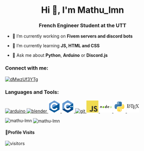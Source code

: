 <h1 align="center">Hi 👋, I'm Mathu_lmn</h1>
<h3 align="center">French Engineer Student at the UTT</h3>

- 🔭 I’m currently working on **Fivem servers and discord bots**

- 🌱 I’m currently learning **JS, HTML and CSS**

- 💬 Ask me about **Python**, **Arduino** or **Discord.js**

<h3 align="left">Connect with me:</h3>
<p align="left">
<a href="https://discord.gg/dMwzUf3YTg" target="blank"><img align="center" src="https://raw.githubusercontent.com/rahuldkjain/github-profile-readme-generator/master/src/images/icons/Social/discord.svg" alt="dMwzUf3YTg" height="30" width="40" /></a>
</p>

<h3 align="left">Languages and Tools:</h3>
<p align="left"> <a href="https://www.arduino.cc/" target="_blank" rel="noreferrer"> <img src="https://cdn.worldvectorlogo.com/logos/arduino-1.svg" alt="arduino" width="40" height="40"/> </a> <a href="https://www.blender.org/" target="_blank" rel="noreferrer"> <img src="https://download.blender.org/branding/community/blender_community_badge_white.svg" alt="blender" width="40" height="40"/> </a> <a href="https://www.cprogramming.com/" target="_blank" rel="noreferrer"> <img src="https://raw.githubusercontent.com/devicons/devicon/master/icons/c/c-original.svg" alt="c" width="40" height="40"/> </a> <a href="https://www.w3schools.com/cpp/" target="_blank" rel="noreferrer"> <img src="https://raw.githubusercontent.com/devicons/devicon/master/icons/cplusplus/cplusplus-original.svg" alt="cplusplus" width="40" height="40"/> </a> <a href="https://git-scm.com/" target="_blank" rel="noreferrer"> <img src="https://www.vectorlogo.zone/logos/git-scm/git-scm-icon.svg" alt="git" width="40" height="40"/> </a> <a href="https://developer.mozilla.org/en-US/docs/Web/JavaScript" target="_blank" rel="noreferrer"> <img src="https://raw.githubusercontent.com/devicons/devicon/master/icons/javascript/javascript-original.svg" alt="javascript" width="40" height="40"/> </a> <a href="https://nodejs.org" target="_blank" rel="noreferrer"> <img src="https://raw.githubusercontent.com/devicons/devicon/master/icons/nodejs/nodejs-original-wordmark.svg" alt="nodejs" width="40" height="40"/> </a> <a href="https://www.python.org" target="_blank" rel="noreferrer"> <img src="https://raw.githubusercontent.com/devicons/devicon/master/icons/python/python-original.svg" alt="python" width="40" height="40"/> </a> <a href="undefined" target="_blank"> <img src="https://raw.githubusercontent.com/devicons/devicon/master/icons/latex/latex-original.svg" alt="latex" width="40" height="40"/> </a> </p></p>

<p><img align="left" src="https://github-readme-stats.vercel.app/api/top-langs?username=mathu-lmn&show_icons=true&theme=tokyonight&locale=en&layout=compact" alt="mathu-lmn" /></p>  

<p>&nbsp;<img align="center" src="https://github-readme-stats.vercel.app/api?username=mathu-lmn&show_icons=true&theme=tokyonight&locale=en" alt="mathu-lmn" /></p>


#### 👀Profile Visits 

![visitors](https://visitor-badge.glitch.me/badge?page_id=Mathu-lmn.README)
